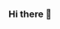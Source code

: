 ### Hi there 👋

<!--
**mutellimahmedov/mutellimahmedov** is a ✨ _special_ ✨ repository because its `README.md` (this file) appears on your GitHub profile.
![snake gif]
(https://github.com/mutellimahmedov/mutellimahmedov/blob/output/github-contribution-grid-snake.gif)
Here are some ideas to get you started:

- 🔭 I’m currently working on ...
- 🌱 I’m currently learning ...
- 👯 I’m looking to collaborate on ...
- 🤔 I’m looking for help with ...
- 💬 Ask me about ...
- 📫 How to reach me: ...
- 😄 Pronouns: ...
- ⚡ Fun fact: ...
-->
